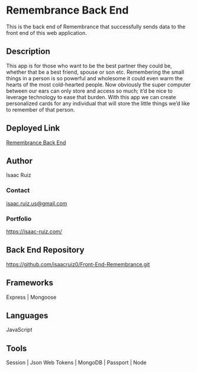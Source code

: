# Remembrance Back End

This is the back end of Remembrance that successfully sends data to the front end of this web application.

## Description

This app is for those who want to be the best partner they could be, whether that be a best friend, spouse or son etc.  Remembering the small things in a person is so powerful and wholesome it could even warm the hearts of the most cold-hearted people. Now obviously the super computer between our ears can only store and access so much; it’d be nice to leverage technology to ease that burden. With this app we can create personalized cards for any individual that will store the little things we’d like to remember of that person.

## Deployed Link

[Remembrance Back End]([https://inquisitive-sorbet-a52729.netlify.app/](https://damp-dawn-48917.herokuapp.com/))

## Author
Isaac Ruiz
### Contact  
isaac.ruiz.us@gmail.com
### Portfolio 
https://isaac-ruiz.com/

## Back End Repository
https://github.com/isaacruiz0/Front-End-Remembrance.git

## Frameworks
Express | Mongoose

## Languages
JavaScript

## Tools
Session | Json Web Tokens | MongoDB | Passport | Node
